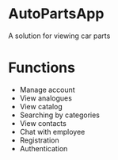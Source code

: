 # AutoPartsApp
A solution for viewing car parts
# Functions
- Manage account
- View analogues
- View catalog
- Searching by categories
- View contacts
- Chat with employee
- Registration
- Authentication
